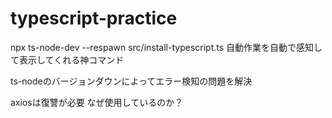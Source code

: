# typescript-practice

npx ts-node-dev --respawn src/install-typescript.ts
自動作業を自動で感知して表示してくれる神コマンド

ts-nodeのバージョンダウンによってエラー検知の問題を解決

axiosは復讐が必要
なぜ使用しているのか？
